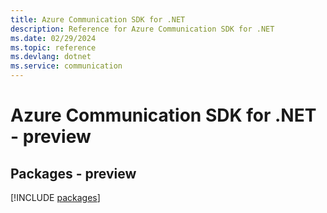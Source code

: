 ```yaml
---
title: Azure Communication SDK for .NET
description: Reference for Azure Communication SDK for .NET
ms.date: 02/29/2024
ms.topic: reference
ms.devlang: dotnet
ms.service: communication
---
```

# Azure Communication SDK for .NET - preview
## Packages - preview
[!INCLUDE [packages](communication-index.md)]